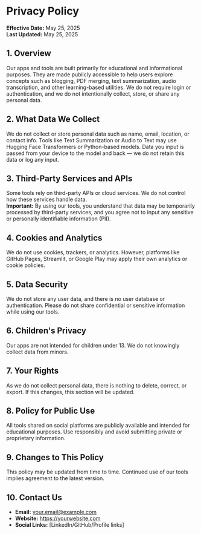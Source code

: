 # Privacy Policy

**Effective Date:** May 25, 2025  
**Last Updated:** May 25, 2025

## 1. Overview

Our apps and tools are built primarily for educational and informational purposes. They are made publicly accessible to help users explore concepts such as blogging, PDF merging, text summarization, audio transcription, and other learning-based utilities. We do not require login or authentication, and we do not intentionally collect, store, or share any personal data.

## 2. What Data We Collect

We do not collect or store personal data such as name, email, location, or contact info. Tools like Text Summarization or Audio to Text may use Hugging Face Transformers or Python-based models. Data you input is passed from your device to the model and back — we do not retain this data or log any input.

## 3. Third-Party Services and APIs

Some tools rely on third-party APIs or cloud services. We do not control how these services handle data.  
**Important:** By using our tools, you understand that data may be temporarily processed by third-party services, and you agree not to input any sensitive or personally identifiable information (PII).

## 4. Cookies and Analytics

We do not use cookies, trackers, or analytics. However, platforms like GitHub Pages, Streamlit, or Google Play may apply their own analytics or cookie policies.

## 5. Data Security

We do not store any user data, and there is no user database or authentication. Please do not share confidential or sensitive information while using our tools.

## 6. Children's Privacy

Our apps are not intended for children under 13. We do not knowingly collect data from minors.

## 7. Your Rights

As we do not collect personal data, there is nothing to delete, correct, or export. If this changes, this section will be updated.

## 8. Policy for Public Use

All tools shared on social platforms are publicly available and intended for educational purposes. Use responsibly and avoid submitting private or proprietary information.

## 9. Changes to This Policy

This policy may be updated from time to time. Continued use of our tools implies agreement to the latest version.

## 10. Contact Us

- **Email:** your.email@example.com  
- **Website:** https://yourwebsite.com  
- **Social Links:** [LinkedIn/GitHub/Profile links]
